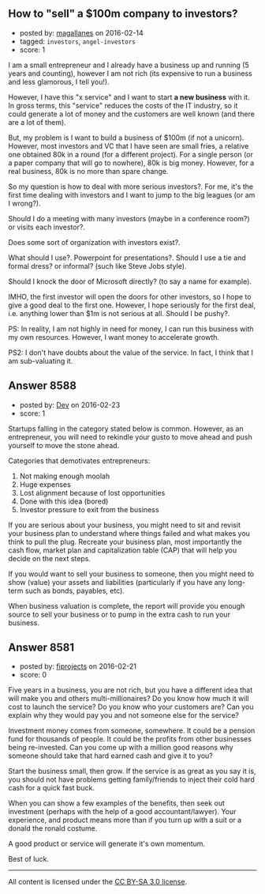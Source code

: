 ## How to "sell" a $100m company to investors?

- posted by: [magallanes](https://stackexchange.com/users/69714/magallanes) on 2016-02-14
- tagged: `investors`, `angel-investors`
- score: 1

I am a small entrepreneur and I already have a business up and running (5 years and counting), however I am not rich (its expensive to run a business and less glamorous, I tell you!).

However, I have this "x service" and I want to start **a new business** with it.  In gross terms, this "service" reduces the costs of the IT industry, so it could generate a lot of money and the customers are well known (and there are a lot of them).

But, my problem is I want to build a business of $100m (if not a unicorn). However, most investors and VC that I have seen are small fries, a relative one obtained 80k in a round (for a different project). For a single person (or a paper company that will go to nowhere), 80k is big money. However, for a real business, 80k is no more than spare change.

So my question is how to deal with more serious investors?. For me, it's the first time dealing with investors and I want to jump to the big leagues (or am I wrong?).

Should I do a meeting with many investors (maybe in a conference room?) or visits each investor?.

Does some sort of organization with investors exist?.

What should I use?. Powerpoint for presentations?.  Should I use a tie and formal dress? or informal? (such like Steve Jobs style).

Should I knock the door of Microsoft directly? (to say a name for example).

IMHO, the first investor will open the doors for other investors, so I hope to give a good deal to the first one. However, I hope seriously for the first deal, i.e. anything lower than $1m is not serious at all. Should I be pushy?.

PS: In reality, I am not highly in need for money, I can run this business with my own resources. However, I want money to accelerate growth.

PS2: I don't have doubts about the value of the service. In fact, I think that I am sub-valuating it.


## Answer 8588

- posted by: [Dev](https://stackexchange.com/users/7885744/dev) on 2016-02-23
- score: 1

Startups falling in the category stated below is common. However, as an entrepreneur, you will need to rekindle your gusto to move ahead and push yourself to move the stone ahead.   

Categories that demotivates entrepreneurs:

1. Not making enough moolah
2. Huge expenses
3. Lost alignment because of lost opportunities
4. Done with this idea (bored)
5. Investor pressure to exit from the business

If you are serious about your business, you might need to sit and revisit your business plan to understand where things failed and what makes you think to pull the plug. Recreate your business plan, most importantly the cash flow, market plan and capitalization table (CAP) that will help you decide on the next steps. 

If you would want to sell your business to someone, then you might need to show (value) your assets and liabilities (particularly if you have any long-term such as bonds, payables, etc). 

When business valuation is complete, the report will provide you enough source to sell your business or to pump in the extra cash to run your business. 



## Answer 8581

- posted by: [fiprojects](https://stackexchange.com/users/5370155/fiprojects) on 2016-02-21
- score: 0

Five years in a business, you are not rich, but you have a different idea that will make you and others multi-millionaires? Do you know how much it will cost to launch the service? Do you know who your customers are? Can you explain why they would pay you and not someone else for the service? 

Investment money comes from someone, somewhere. It could be a pension fund for thousands of people. It could be the profits from other businesses being re-invested. Can you come up with a million good reasons why someone should take that hard earned cash and give it to you?

Start the business small, then grow. If the service is as great as you say it is, you should not have problems getting family/friends to inject their cold hard cash for a quick fast buck.  

When you can show a few examples of the benefits, then seek out investment (perhaps with the help of a good accountant/lawyer). Your experience, and product means more than if you turn up with a suit or a donald the ronald costume.

A good product or service will generate it's own momentum.

Best of luck.



---

All content is licensed under the [CC BY-SA 3.0 license](https://creativecommons.org/licenses/by-sa/3.0/).
